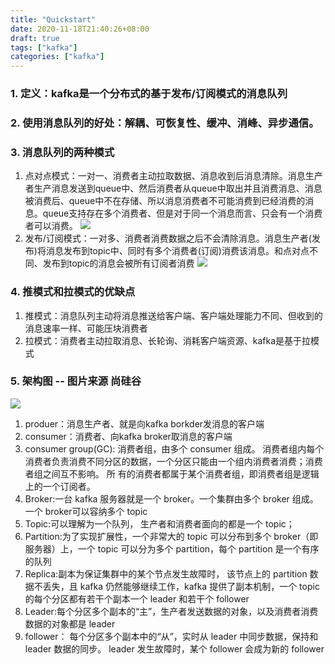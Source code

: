 ```yaml
---
title: "Quickstart"
date: 2020-11-18T21:40:26+08:00
draft: true
tags: ["kafka"]
categories: ["kafka"]
---
```


### 1. 定义：kafka是一个分布式的基于发布/订阅模式的消息队列
### 2. 使用消息队列的好处：解耦、可恢复性、缓冲、消峰、异步通信。
### 3. 消息队列的两种模式
1. 点对点模式：一对一、消费者主动拉取数据、消息收到后消息清除。消息生产者生产消息发送到queue中、然后消费者从queue中取出并且消费消息、消息被消费后、queue中不在存储、所以消息消费者不可能消费到已经消费的消息。queue支持存在多个消费者、但是对于同一个消息而言、只会有一个消费者可以消费。
![](/images/kafka/0001.jpg)
2. 发布/订阅模式：一对多、消费者消费数据之后不会清除消息。消息生产者(发布)将消息发布到topic中、同时有多个消费者(订阅)消费该消息。和点对点不同、发布到topic的消息会被所有订阅者消费
![](/images/kafka/0002.jpg)

### 4. 推模式和拉模式的优缺点
1. 推模式：消息队列主动将消息推送给客户端、客户端处理能力不同、但收到的消息速率一样、可能压块消费者
2. 拉模式：消费者主动拉取消息、长轮询、消耗客户端资源、kafka是基于拉模式

### 5. 架构图  -- 图片来源 尚硅谷
![](/images/kafka/0003.jpg)
1. produer：消息生产者、就是向kafka borkder发消息的客户端
2. consumer：消费者、向kafka broker取消息的客户端
3. consumer group(GC): 消费者组，由多个 consumer 组成。 消费者组内每个消费者负责消费不同分区的数据，一个分区只能由一个组内消费者消费；消费者组之间互不影响。 所
有的消费者都属于某个消费者组，即消费者组是逻辑上的一个订阅者。
4. Broker:一台 kafka 服务器就是一个 broker。一个集群由多个 broker 组成。一个 broker可以容纳多个 topic
5. Topic:可以理解为一个队列， 生产者和消费者面向的都是一个 topic；
6. Partition:为了实现扩展性，一个非常大的 topic 可以分布到多个 broker（即服务器）上，一个 topic 可以分为多个 partition，每个 partition 是一个有序的队列
7. Replica:副本为保证集群中的某个节点发生故障时， 该节点上的 partition 数据不丢失，且 kafka 仍然能够继续工作，kafka 提供了副本机制，一个 topic 的每个分区都有若干个副本一个 leader 和若干个 follower
8. Leader:每个分区多个副本的“主”，生产者发送数据的对象，以及消费者消费数据的对象都是 leader
9. follower： 每个分区多个副本中的“从”，实时从 leader 中同步数据，保持和 leader 数据的同步。 leader 发生故障时，某个 follower 会成为新的 follower
